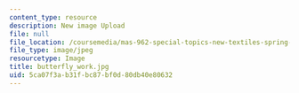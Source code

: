 ```yaml
---
content_type: resource
description: New image Upload
file: null
file_location: /coursemedia/mas-962-special-topics-new-textiles-spring-2010/5ca07f3ab31fbc87bf0d80db40e80632_butterfly_work.jpg
file_type: image/jpeg
resourcetype: Image
title: butterfly_work.jpg
uid: 5ca07f3a-b31f-bc87-bf0d-80db40e80632
---
```

